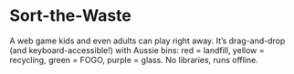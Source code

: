 # Sort-the-Waste
A web game kids and even adults can play right away. It’s drag-and-drop (and keyboard-accessible!) with Aussie bins: red = landfill, yellow = recycling, green = FOGO, purple = glass. No libraries, runs offline.
